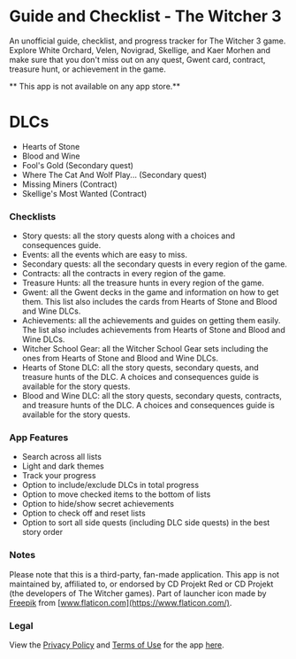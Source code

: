 # Guide and Checklist - The Witcher 3

An unofficial guide, checklist, and progress tracker for The Witcher 3 game. Explore White Orchard, Velen, Novigrad, Skellige, and Kaer Morhen and make sure that you don't miss out on any quest, Gwent card, contract, treasure hunt, or achievement in the game.

** This app is not available on any app store.**

# DLCs
* Hearts of Stone
* Blood and Wine
* Fool's Gold (Secondary quest)
* Where The Cat And Wolf Play... (Secondary quest)
* Missing Miners (Contract)
* Skellige's Most Wanted (Contract)


### Checklists
* Story quests: all the story quests along with a choices and consequences guide.
* Events: all the events which are easy to miss.
* Secondary quests: all the secondary quests in every region of the game.
* Contracts:  all the contracts in every region of the game.
* Treasure Hunts: all the treasure hunts in every region of the game.
* Gwent: all the Gwent decks in the game and information on how to get them. This list also includes the cards from Hearts of Stone and Blood and Wine DLCs.
* Achievements: all the achievements and guides on getting them easily. The list also includes achievements from Hearts of Stone and Blood and Wine DLCs.
* Witcher School Gear: all the Witcher School Gear sets including the ones from Hearts of Stone and Blood and Wine DLCs.
* Hearts of Stone DLC:  all the story quests, secondary quests, and treasure hunts of the DLC. A choices and consequences guide is available for the story quests.
* Blood and Wine DLC:  all the story quests, secondary quests, contracts, and treasure hunts of the DLC. A choices and consequences guide is available for the story quests.


### App Features
* Search across all lists
* Light and dark themes
* Track your progress
* Option to include/exclude DLCs in total progress
* Option to move checked items to the bottom of lists
* Option to hide/show secret achievements
* Option to check off and reset lists
* Option to sort all side quests (including DLC side quests) in the best story order


### Notes
Please note that this is a third-party, fan-made application. This app is not maintained by, affiliated to, or endorsed by CD Projekt Red or CD Projekt (the developers of The Witcher games).
Part of launcher icon made by [Freepik](https://www.flaticon.com/authors/freepik) from [www.flaticon.com](https://www.flaticon.com/).


### Legal
View the [Privacy Policy](https://github.com/MMagg-dev/Guide_Checklist_The_Witcher_3/blob/main/legal/Privacy_Policy.md) and [Terms of Use](https://github.com/MMagg-dev/Guide_Checklist_The_Witcher_3/blob/main/legal/Terms_of_Use.md) for the app [here](https://github.com/MMagg-dev/Guide_Checklist_The_Witcher_3/tree/main/legal).
